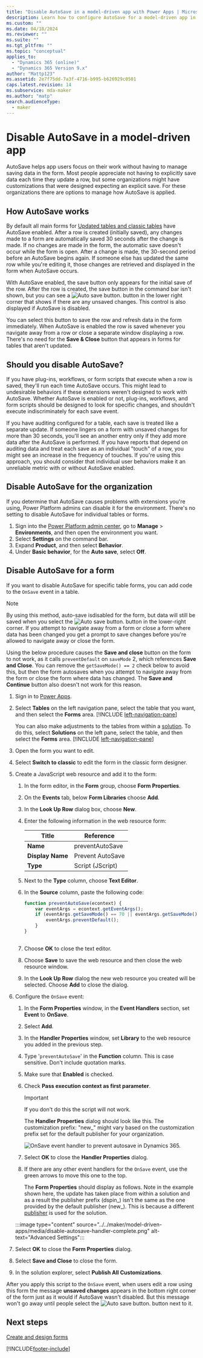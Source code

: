 ```yaml
---
title: "Disable AutoSave in a model-driven app with Power Apps | MicrosoftDocs"
description: Learn how to configure AutoSave for a model-driven app in Power Apps.
ms.custom: ""
ms.date: 04/18/2024
ms.reviewer: ""
ms.suite: ""
ms.tgt_pltfrm: ""
ms.topic: "conceptual"
applies_to: 
  - "Dynamics 365 (online)"
  - "Dynamics 365 Version 9.x"
author: "Mattp123"
ms.assetid: 2e7f75dd-7a3f-4716-b995-b626929c0501
caps.latest.revision: 14
ms.subservice: mda-maker
ms.author: "matp"
search.audienceType: 
  - maker
---
```

# Disable AutoSave in a model-driven app

AutoSave helps app users focus on their work without having to manage saving data in the form. Most people appreciate not having to explicitly save data each time they update a row, but some organizations might have customizations that were designed expecting an explicit save. For these organizations there are options to manage how AutoSave is applied.  
  
<a name="BKMK_HowAutoSaveWorks"></a>   

## How AutoSave works

 By default all main forms for [Updated tables and classic tables](create-design-forms.md#updated-versus-classic-tables) have AutoSave enabled. After a row is created (initially saved), any changes made to a form are automatically saved 30 seconds after the change is made. If no changes are made in the form, the automatic save doesn't occur while the form is open. After a change is made, the 30-second period before an AutoSave begins again. If someone else has updated the same row while you're editing it, those changes are retrieved and displayed in the form when AutoSave occurs.  
  
 With AutoSave enabled, the save button only appears for the initial save of the row. After the row is created, the save button in the command bar isn't shown, but you can see a ![Auto save button.](media/auto-save-icon.png "Auto save button") button in the lower right corner that shows if there are any unsaved changes. This control is also displayed if AutoSave is disabled.  
  
 You can select this button to save the row and refresh data in the form immediately. When  AutoSave is enabled the row is saved whenever you navigate away from a row or close a separate window displaying a row. There's no need for the **Save & Close** button that appears in forms for tables that aren't updated.  
  
<a name="BKMK_AutoSave"></a>   
## Should you disable AutoSave?  
If you have plug-ins, workflows, or form scripts that execute when a row is saved, they'll run each time AutoSave occurs. This might lead to undesirable behaviors if these extensions weren't designed to work with AutoSave. Whether AutoSave is enabled or not, plug-ins, workflows, and form scripts should be designed to look for specific changes, and shouldn't execute indiscriminately for each save event.  
  
If you have auditing configured for a table, each save is treated like a separate update. If someone lingers on a form with unsaved changes for more than 30 seconds, you'll see an another entry only if they add more data after the AutoSave is performed. If you have reports that depend on auditing data and treat each save as an individual "touch" of a row, you might see an increase in the frequency of touches. If you're using this approach, you should consider that individual user behaviors make it an unreliable metric with or without AutoSave enabled.  
  
<a name="BKMK_DisableAutoSaveOrg"></a>   
## Disable AutoSave for the organization

If you determine that AutoSave causes problems with extensions you're using, Power Platform admins can disable it for the environment. There's no setting to disable AutoSave for individual tables or forms.  

1. Sign into the [Power Platform admin center](https://admin.powerplatform.microsoft.com), go to **Manage** > **Environments**, and then open the environment you want.
1. Select **Settings** on the command bar. 
1. Expand **Product**, and then select **Behavior**.  
1. Under **Basic behavior**, for the **Auto save**, select **Off**.  
  
<a name="BKMK_DisalbleAutoSaveForm"></a>   
## Disable AutoSave for a form

 If you want to disable AutoSave for specific table forms, you can add code to the `OnSave` event in a table.  
  
> [!NOTE]
>  By using this method, auto-save isdisabled for the form, but data will still be saved when you select the ![Auto save button.](media/auto-save-icon.png "Auto save button") button in the lower-right corner. If you attempt to navigate away from a form or close a form where data has been changed you get a prompt to save changes before you're allowed to navigate away or close the form. 
>  
>  Using the below procedure causes the **Save and close** button on the form to not work, as it calls `preventDefault` on `saveMode` 2, which references **Save and Close**. You can remove the `getSaveMode() == 2` check below to avoid this, but then the form autosaves when you attempt to navigate away from the form or close the form where data has changed. The **Save and Continue** button also doesn't not work for this reason.
  
1.  Sign in to [Power Apps](https://make.powerapps.com/?utm_source=padocs&utm_medium=linkinadoc&utm_campaign=referralsfromdoc).  

2.  Select **Tables** on the left navigation pane, select the table that you want, and then select the **Forms** area. [!INCLUDE [left-navigation-pane](../../includes/left-navigation-pane.md)]
   
    You can also make adjustments to the tables from within a [solution](../model-driven-apps/model-driven-app-glossary.md#solution).  To do this, select **Solutions** on the left pane, select the table, and then select the **Forms** area. [!INCLUDE [left-navigation-pane](../../includes/left-navigation-pane.md)]
  
3.  Open the form you want to edit.

4.  Select **Switch to classic** to edit the form in the classic form designer.
  
5.  Create a JavaScript web resource and add it to the form:  
  
    1.  In the form editor, in the **Form** group, choose **Form Properties**.  
  
    2.  On the **Events** tab, below **Form Libraries** choose **Add**.  
  
    3.  In the **Look Up Row** dialog box, choose **New**.  
  
    4.  Enter the following information in the web resource form:  
  
        |Title|Reference|  
        |-|-|  
        |**Name**|preventAutoSave|  
        |**Display Name**|Prevent AutoSave|  
        |**Type**|Script (JScript)|  
  
    5.  Next to the **Type** column, choose **Text Editor**.  
  
    6.  In the **Source** column, paste the following code:  
  
        ```javascript  
        function preventAutoSave(econtext) {  
            var eventArgs = econtext.getEventArgs();  
            if (eventArgs.getSaveMode() == 70 || eventArgs.getSaveMode() == 2) {  
                eventArgs.preventDefault();  
            }  
        }  
  
        ```  
  
    7.  Choose **OK** to close the text editor.  
  
    8.  Choose **Save** to save the web resource and then close the web resource window.  
  
    9. In the **Look Up Row** dialog the new web resource you created will be selected. Choose **Add** to close the dialog.  
  
6.  Configure the `OnSave` event:  
  
    1.  In the **Form Properties** window, in the **Event Handlers** section, set **Event** to **OnSave**.  
  
    2.  Select **Add**.  
  
    3.  In the **Handler Properties** window, set **Library** to the web resource you added in the previous step.  
  
    4.  Type '`preventAutoSave`' in the **Function** column. This is case sensitive. Don't include quotation marks.  
  
    5.  Make sure that **Enabled** is checked.  
  
    6.  Check **Pass execution context as first parameter**.  
  
        > [!IMPORTANT]
        >  If you don't do this the script will not work.  
  
         The **Handler Properties** dialog should look like this. The customization prefix: "new_" might vary based on the customization prefix set for the default publisher for your organization.  
  
         ![OnSave event handler to prevent autosave in Dynamics 365.](media/prevent-auto-save-script.png "OnSave event handler to prevent autosave in Dynamics 365")  
  
    7.  Select **OK** to close the **Handler Properties** dialog.  
  
    8.  If there are any other event handlers for the `OnSave` event, use the green arrows to move this one to the top.  

        The **Form Properties** should display as follows. Note in the example shown here, the update has taken place from within a solution and as a result the publisher prefix (dspin_) isn't the same as the one provided by the default publisher (new_). This is because a different [publisher](../model-driven-apps/model-driven-app-glossary.md#publisher) is used for the solution.

    :::image type="content" source="../../maker/model-driven-apps/media/disable-autosave-handler-complete.png" alt-text="Advanced Settings":::
  
7. Select **OK** to close the **Form Properties** dialog.  
  
8. Select **Save and Close** to close the form.  
  
9.  In the solution explorer, select **Publish All Customizations**.  
  
 After you apply this script to the `OnSave` event, when users edit a row using this form the message **unsaved changes** appears in the bottom right corner of the form just as it would if AutoSave wasn't disabled. But this message won't go away until people select the ![Auto save button.](media/auto-save-icon.png "Auto save button") button next to it.
  
## Next steps

[Create and design forms](create-design-forms.md)

[!INCLUDE[footer-include](../../includes/footer-banner.md)]
